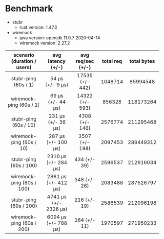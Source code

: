 # Benchmark
* stubr
  * rust version: 1.47.0 
* wiremock
  * java version: openjdk 11.0.7 2020-04-14
  * wiremock version: 2.27.2


|  scenario (duration / users) | avg latency (+/-) | avg req/sec (+/-) | total req | total bytes |
|:--------------------------:|:-----------------:|:-----------------:|:---------:|:-----------:|
| stubr-ping (60s / 1) | 54 µs (+/- 9 µs) | 17535 (+/- 442) | 1048714 | 85994548 | 
| wiremock-ping (60s / 1) | 69 µs (+/- 44 µs) | 14322 (+/- 593) | 856328 | 118173264 | 
| stubr-ping (60s / 10) | 231 µs (+/- 36 µs) | 4308 (+/- 146) | 2576774 | 211295468 | 
| wiremock-ping (60s / 10) | 287 µs (+/- 100 µs) | 3507 (+/- 198) | 2097453 | 289449312 | 
| stubr-ping (60s / 100) | 2310 µs (+/- 284 µs) | 434 (+/- 39) | 2596537 | 212916034 | 
| wiremock-ping (60s / 100) | 2881 µs (+/- 412 µs) | 348 (+/- 26) | 2083488 | 287526797 | 
| stubr-ping (60s / 200) | 4741 µs (+/- 2326 µs) | 216 (+/- 19) | 2586539 | 212096198 | 
| wiremock-ping (60s / 200) | 6094 µs (+/- 788 µs) | 164 (+/- 11) | 1970597 | 271950233 | 
